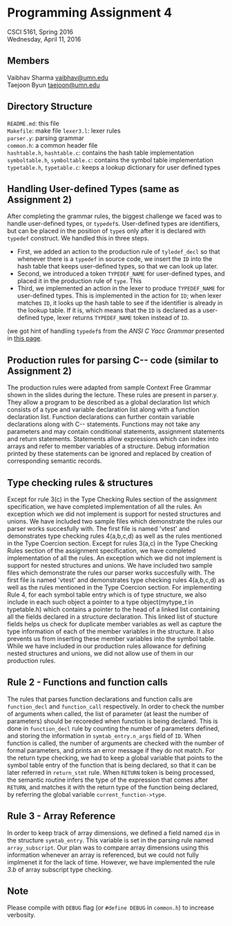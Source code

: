 Programming Assignment 4
========================

CSCI 5161, Spring 2016  
Wednesday, April 11, 2016  

Members
-------

Vaibhav Sharma <vaibhav@umn.edu>  
Taejoon Byun <taejoon@umn.edu>  

Directory Structure
-------------------

`README.md`: this file  
`Makefile`: make file
`lexer3.l`: lexer rules  
`parser.y`: parsing grammar  
`common.h`: a common header file  
`hashtable.h`, `hashtable.c`: contains the hash table implementation  
`symboltable.h`, `symboltable.c`: contains the symbol table implementation  
`typetable.h`, `typetable.c`: keeps a lookup dictionary for user defined types   

Handling User-defined Types (same as Assignment 2)
-------------------------------------------------

After completing the grammar rules, the biggest challenge we faced was to 
handle user-defined types, or `typedef`s. User-defined types are identifiers, 
but can be placed in the position of `type`s only after it is declared with 
`typedef` construct. We handled this in three steps. 

-   First, we added an action to the production rule of `tyledef_decl` so that 
    whenever there is a `typedef` in source code, we insert the `ID` into the 
    hash table that keeps user-defined types, so that we can look up later. 
-   Second, we introduced a token `TYPEDEF_NAME` for user-defined types, and 
    placed it in the production rule of `type`. This
-   Third, we implemented an action in the lexer to produce `TYPEDEF_NAME` for 
    user-defined types. This is implemented in the action for `ID`; when lexer
    matches `ID`, it looks up the hash table to see if the identifier is 
    already in the lookup table. If it is, which means that the `ID` is 
    declared as a user-defined type, lexer returns `TYPEDEF_NAME` token 
    instead of `ID`.

(we got hint of handling `typedef`s from the *ANSI C Yacc Grammar* presented in
[this page](http://www.quut.com/c/ANSI-C-grammar-y.html#constant_expression).

Production rules for parsing C-- code (similar to Assignment 2)
--------------------------------------------------------------

The production rules were adapted from sample Context Free Grammar shown in the
slides during the lecture. These rules are present in parser.y. They allow a
program to be described as a global declaration list which consists of a type
and variable declaration list along with a function declaration list. Function
declarations can further contain variable declarations along with C--
statements. Functions may not take any parameters and may contain conditional
statements, assignment statements and return statements. Statements allow
expressions which can index into arrays and refer to member variables of a
structure. Debug information printed by these statements can be ignored and
replaced by creation of corresponding semantic records.

Type checking rules & structures
--------------------------------

Except for rule 3(c) in the Type Checking Rules section of the assignment
specification, we have completed implementation of all the rules. An exception
which we did not implement is support for nested structures and unions. We have
included two sample files which demonstrate the rules our parser works
succesfully with. The first file is named 'vtest' and demonstrates type
checking rules 4(a,b,c,d) as well as the rules mentioned in the Type Coercion
section. Except for rules 3(a,c) in the Type Checking Rules section of the
assignment specification, we have completed implementation of all the rules. An
exception which we did not implement is support for nested structures and
unions. We have included two sample files which demonstrate the rules our
parser works succesfully with. The first file is named 'vtest' and demonstrates
type checking rules 4(a,b,c,d) as well as the rules mentioned in the Type
Coercion section. For implementing Rule 4, for each symbol table entry which is
of type structure, we also include in each such object a pointer to a type
object(mytype\_t in typetable.h) which contains a pointer to the head of a
linked list containing all the fields declared in a structure declaration. This
linked list of stucture fields helps us check for duplicate member variables as
well as capture the type information of each of the member variables in the
structure. It also prevents us from inserting these member variables into the
symbol table. While we have included in our production rules allowance for
defining nested structures and unions, we did not allow use of them in our
production rules.

Rule 2 - Functions and function calls
-------------------------------------

The rules that parses function declarations and function calls are
`function_decl` and `function_call` respectively. In order to check the number
of arguments when called, the list of parameter (at least the number of
parameters) should be recoreded when function is being declared. This is done
in `function_decl` rule by counting the number of parameters defined, and
storing the information in `symtab_entry.n_args` field of `ID`. When function
is called, the number of arguments are checked with the number of formal
parameters, and prints an error message if they do not match. For the return
type checking, we had to keep a global variable that points to the symbol table
entry of the function that is being declared, so that it can be later referred
in `return_stmt` rule. When `RETURN` token is being processed, the semantic
routine infers the type of the expression that comes after `RETURN`, and
matches it with the return type of the function being declared, by referring
the global variable `current_function->type`.

Rule 3 - Array Reference
------------------------

In order to keep track of array dimensions, we defined a field named `dim` in
the structure `symtab_entry`. This variable is set in the parsing rule named
`array_subscript`. Our plan was to compare array dimensions using this
information whenever an array is referenced, but we could not fully implmenet
it for the lack of time. However, we have implemented the rule *3.b* of array
subscript type checking.

Note
----

Please compile with `DEBUG` flag (or `#define DEBUG` in `common.h`) to 
increase verbosity.

